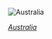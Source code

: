 
![Australia](https://www.gstatic.com/prettyearth/assets/full/2372.jpg)

*[Australia](https://www.google.com/maps/@-34.624335,142.756916,16z/data=!3m1!1e3)*
